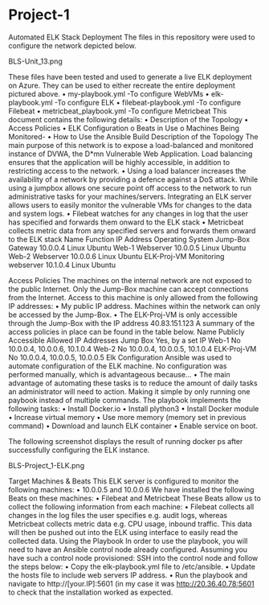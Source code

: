 # Project-1

Automated ELK Stack Deployment
The files in this repository were used to configure the network depicted below.

BLS-Unit_13.png

These files have been tested and used to generate a live ELK deployment on Azure. They can be used to either recreate the entire deployment pictured above. 
•	my-playbook.yml		-To configure WebVMs
•	elk-playbook.yml		-To configure ELK 
•	filebeat-playbook.yml 		-To configure Filebeat
•	metricbeat_playbook.yml	-To configure Metricbeat
This document contains the following details:
•	Description of the Topology
•	Access Policies
•	ELK Configuration 
o	Beats in Use
o	Machines Being Monitored-
•	How to Use the Ansible Build
Description of the Topology
The main purpose of this network is to expose a load-balanced and monitored instance of DVWA, the D*mn Vulnerable Web Application.
Load balancing ensures that the application will be highly accessible, in addition to restricting access to the network.
•	Using a load balancer increases the availability of a network by providing a defence against a DoS attack. While using a jumpbox allows one secure point off access to the network to run administrative tasks for your machines/servers.
Integrating an ELK server allows users to easily monitor the vulnerable VMs for changes to the data and system logs.
•	Filebeat watches for any changes in log that the user has specified and forwards them onward to the ELK stack
•	Metricbeat collects metric data from any specified servers and forwards them onward to the ELK stack
Name	Function	IP Address	Operating System
Jump-Box	Gateway	10.0.0.4	Linux Ubuntu
Web-1	Webserver	10.0.0.5	Linux Ubuntu
Web-2	Webserver	10.0.0.6	Linux Ubuntu
ELK-Proj-VM	Monitoring webserver	10.1.0.4	Linux Ubuntu

Access Policies
The machines on the internal network are not exposed to the public Internet.
Only the Jump-Box machine can accept connections from the Internet. Access to this machine is only allowed from the following IP addresses:
•	My public IP address.
Machines within the network can only be accessed by the Jump-Box.
•	The ELK-Proj-VM is only accessible through the Jump-Box with the IP address 40.83.151.123
A summary of the access policies in place can be found in the table below.
Name	Publicly Accessible	Allowed IP Addresses
Jump Box	Yes, by a set IP	<my-public-IP>
Web-1	No	10.0.0.4, 10.0.0.6, 10.1.0.4
Web-2	No	10.0.0.4, 10.0.0.5, 10.1.0.4
ELK-Proj-VM	No	10.0.0.4, 10.0.0.5, 10.0.0.5
Elk Configuration
Ansible was used to automate configuration of the ELK machine. No configuration was performed manually, which is advantageous because...
•	The main advantage of automating these tasks is to reduce the amount of daily tasks an administrator will need to action. Making it simple by only running one paybook instead of multiple commands. 
The playbook implements the following tasks:
•	Install Docker.io
•	Install plython3
•	Install Docker module
•	Increase virtual memory
•	Use more memory (memory set in previous command)
•	Download and launch ELK container
•	Enable service on boot.
 
The following screenshot displays the result of running docker ps after successfully configuring the ELK instance.

  BLS-Project_1-ELK.png

Target Machines & Beats
This ELK server is configured to monitor the following machines:
•	10.0.0.5 and 10.0.0.6
We have installed the following Beats on these machines:
•	Filebeat and Metricbeat
These Beats allow us to collect the following information from each machine:
•	Filebeat collects all changes in the log files the user specifies e.g. audit logs, whereas Metricbeat collects metric data e.g. CPU usage, inbound traffic. This data will then be pushed out into the ELK using interface to easily read the collected data.
Using the Playbook
In order to use the playbook, you will need to have an Ansible control node already configured. Assuming you have such a control node provisioned:
SSH into the control node and follow the steps below:
•	Copy the elk-playbook.yml file to /etc/ansible.
•	Update the hosts file to include web servers IP address. 
•	Run the playbook and navigate to http://[your.IP]:5601 (in my case it was http://20.36.40.78:5601 to check that the installation worked as expected.
